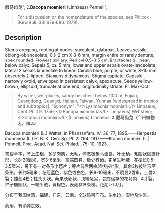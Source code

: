 假马齿苋",
2.**Bacopa monnieri** (Linnaeus) Pennell",

> For a discussion on the nomenclature of the species, see Philcox (Kew Bull. 33: 679-680. 1979).

## Description
Stems creeping, rooting at nodes, succulent, glabrous. Leaves sessile, oblong-oblanceolate, 0.8-2 cm X 3-6 mm, margin entire or rarely dentate, apex rounded. Flowers axillary. Pedicel 0.5-3.5 cm. Bracteoles 2, linear, below calyx. Sepals 5, ca. 5 mm; lower and upper sepals ovate-lanceolate; lateral 2 sepals lanceolate to linear. Corolla blue, purple, or white, 8-10 mm, obscurely 2-lipped. Stamens didynamous. Stigma capitate. Capsule narrowly ovoid, enveloped in persistent calyx, apex acute. Seeds yellow-brown, ellipsoid, truncate at one end, longitudinally striate. Fl. May-Oct.

> By water, wet places, sandy beaches; below 1100 m. Fujian, Guangdong, Guangxi, Hainan, Taiwan, Yunnan [widespread in tropics and subtropics].
  "Synonym": "&lt;I&gt;Lysimachia monnieri&lt;/I&gt; Linnaeus, Cent. Pl. II 9. 1756; &lt;I&gt;Bacopa monnieria&lt;/I&gt; (Linnaeus) Wettstein; &lt;I&gt;Gratiola monnieri&lt;/I&gt; (Linnaeus) Linnaeus.
**2.假马齿苋（广州植物志）图33**

Bacopa monnieri (L.) Wettst. in Pflanzenfam. IV: 36: 77, 1895.——Herpestis monnieria (L.) H. B. K. Gen. Sp. Pl. 2: 294. 1817.——Bramia monnieri (L.) Pennell, Proc. Acad. Nat. Sci. Philad. , 75: 10. 1923.

匍匐草本，节上生根，多少肉质，无毛，体态极象马齿苋。叶无柄，矩圆状倒披针形，长8-20毫米，宽3-6毫米，顶端圆钝，极少有齿。花单生叶腋，花梗长0.5-3.5厘米，萼下有一对条形小苞片；萼片前后两枚卵状披针形，其余3枚披针形至条形，长约5毫米；花冠蓝色，紫色或白色，长8-10毫米，不明显2唇形，上唇2裂；雄蕊4枚；柱头头状。蒴果长卵状，顶端急尖，包在宿存的花萼内，4爿裂。种子椭圆状，一端平截，黄棕色，表面具纵条棱。花期5-10月。

分布于我国台湾、福建、广东、云南。全球热带广布。生水边、湿地及沙滩。

药用，有消肿之效。
